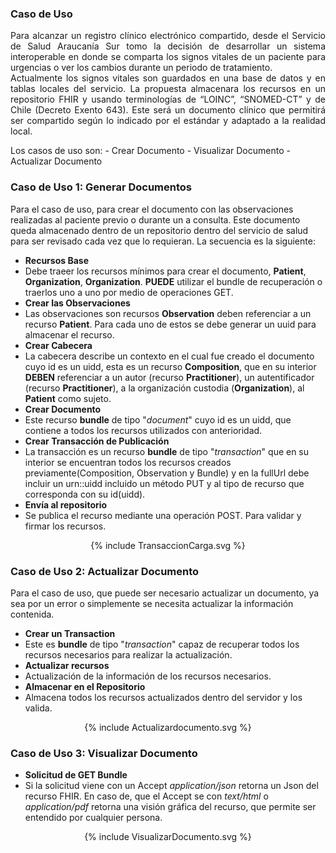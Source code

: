 ### Caso de Uso 

<p style='text-align: justify;'>Para alcanzar un registro clínico electrónico compartido, desde el Servicio de Salud Araucanía Sur tomo la decisión de desarrollar un sistema interoperable en donde se comparta los signos vitales de un paciente para urgencias o ver los cambios durante un periodo de tratamiento. <br>
Actualmente los signos vitales son guardados en una base de datos y en tablas locales del servicio. La propuesta almacenara los recursos en un repositorio FHIR y usando terminologías de “LOINC”, “SNOMED-CT” y de Chile (Decreto Exento 643). Este será un documento clínico que permitirá ser compartido según lo indicado por el estándar y adaptado a la realidad local.<br>
</p>
Los casos de uso son:
-  Crear Documento
-  Visualizar Documento
-  Actualizar Documento 

### Caso de Uso 1: Generar Documentos


Para el caso de uso, para crear el documento con las observaciones realizadas al paciente previo o durante un a consulta. Este documento queda almacenado dentro de un repositorio dentro del servicio de salud para ser revisado cada vez que lo requieran. La secuencia es la siguiente:

- **Recursos Base**
- Debe traeer los recursos mínimos para crear el documento, **Patient**, **Organization**, **Organization**. **PUEDE** utilizar el bundle de recuperación o traerlos uno a uno por medio de operaciones GET.
- **Crear las Observaciones**
- Las observaciones son recursos **Observation** deben referenciar a un recurso **Patient**. Para cada uno de estos se debe generar un uuid para almacenar el recurso.
- **Crear Cabecera**
- La cabecera describe un contexto en el cual fue creado el documento cuyo id es un uidd, esta es un recurso **Composition**, que en su interior **DEBEN** referenciar a un autor (recurso **Practitioner**), un autentificador (recurso **Practitioner**), a la organización custodia (**Organization**), al **Patient** como sujeto.
- **Crear Documento**
- Este recurso **bundle** de tipo "*document*" cuyo id es un uidd, que contiene a todos los recursos utilizados con anterioridad.
- **Crear Transacción de Publicación**
- La transacción es un recurso **bundle** de tipo "*transaction*" que en su interior se encuentran todos los recursos creados previamente(Composition, Observation y Bundle) y en la fullUrl debe incluir un urn::uidd incluido un método PUT y al tipo de recurso que corresponda con su id(uidd).
- **Envía al repositorio**
- Se publica el recurso mediante una operación POST. Para validar y firmar los recursos.

<div style='text-align: center;'>

{% include TransaccionCarga.svg %}

</div>

### Caso de Uso 2: Actualizar Documento

Para el caso de uso, que puede ser necesario actualizar un documento, ya sea por un error o simplemente se necesita actualizar la información contenida.

- **Crear un Transaction**
- Este es **bundle** de tipo "*transaction*" capaz de recuperar todos los recursos necesarios para realizar la actualización.
- **Actualizar recursos**
- Actualización de la información de los recursos necesarios.
- **Almacenar en el Repositorio**
- Almacena todos los recursos actualizados dentro del servidor y los valida.


<div style='text-align: center;'>

{% include Actualizardocumento.svg %}

</div>


### Caso de Uso 3: Visualizar Documento

- **Solicitud de GET Bundle**
- Si la solicitud viene con un Accept *application/json* retorna un Json del recurso FHIR. En caso de, que el Accept se con *text/html* o *application/pdf* retorna una visión gráfica del recurso, que permite ser entendido por cualquier persona.

<div style='text-align: center;'>

{% include VisualizarDocumento.svg %}

</div>